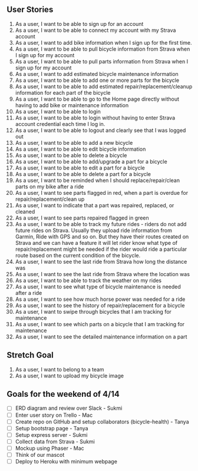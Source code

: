 ## User Stories
1. As a user, I want to be able to sign up for an account
1. As a user, I want to be able to connect my account with my Strava account
1. As a user, I want to add bike information when I sign up for the first time.
1. As a user, I want to be able to pull bicycle information from Strava when I sign up for my account
1. As a user, I want to be able to pull parts information from Strava when I sign up for my account
1. As a user, I want to add estimated bicycle maintenance information
1. As a user, I want to be able to add one or more parts for the bicycle
1. As a user, I want to be able to add estimated repair/replacement/cleanup information for each part of the bicycle
1. As a user, I want to be able to go to the Home page directly without having to add bike or maintenance information
1. As a user, I want to be able to login
1. As a user, I want to be able to login without having to enter Strava account credential each time I log in.
1. As a user, I want to be able to logout and clearly see that I was logged out
1. As a user, I want to be able to add a new bicycle
1. As a user, I want to be able to edit bicycle information
1. As a user, I want to be able to delete a bicycle
1. As a user, I want to be able to add/upgrade a part for a bicycle
1. As a user, I want to be able to edit a part for a bicycle
1. As a user, I want to be able to delete a part for a bicycle
1. As a user, I want to be reminded when I should replace/repair/clean parts on my bike after a ride
1. As a user, I want to see parts flagged in red, when a part is overdue for repair/replacement/clean up
1. As a user, I want to indicate that a part was repaired, replaced, or cleaned
1. As a user, I want to see parts repaired flagged in green
1. As a user, I want to be able to track my future rides - riders do not add future rides on Strava.  Usually they upload ride information from Garmin, Ride with GPS and so on.  But they have their routes created on Strava and we can have a feature it will let rider know what type of repair/replacement might be needed if the rider would ride a particular route based on the current condition of the bicycle.
1. As a user, I want to see the last ride from Strava how long the distance was
1. As a user, I want to see the last ride from Strava where the location was
1. As a user, I want to be able to track the weather on my rides
1. As a user, I want to see what type of bicycle maintenance is needed after a ride
1. As a user, I want to see how much horse power was needed for a ride
1. As a user, I want to see the history of repair/replacement for a bicycle
1. As a user, I want to swipe through bicycles that I am tracking for maintenance
1. As a user, I want to see which parts on a bicycle that I am tracking for maintenance
1. As a user, I want to see the detailed maintenance information on a part


## Stretch Goal

1. As a user, I want to belong to a team
1. As a user, I want to upload my bicycle image

## Goals for the weekend of 4/14

- [ ] ERD diagram and review over Slack - Sukmi
- [ ] Enter user story on Trello - Mac
- [ ] Create repo on GitHub and setup collaborators (bicycle-health) - Tanya
- [ ] Setup bootstrap page - Tanya
- [ ] Setup express server - Sukmi
- [ ] Collect data from Strava - Sukmi
- [ ] Mockup using Phaser - Mac
- [ ] Think of our mascot
- [ ] Deploy to Heroku with minimum webpage
